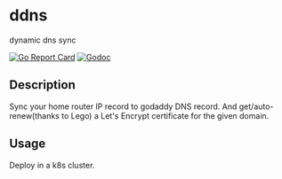 # ddns
dynamic dns sync

[![Go Report Card](https://goreportcard.com/badge/github.com/datewu/security?style=flat-square)](https://goreportcard.com/report/github.com/datewu/ddns)
[![Godoc](http://img.shields.io/badge/go-documentation-blue.svg?style=flat-square)](https://godoc.org/github.com/datewu/ddns)

## Description
Sync your home router IP record to godaddy DNS record.
And get/auto-renew(thanks to Lego) a Let's Encrypt certificate for the given domain.

## Usage
Deploy in a k8s cluster.
